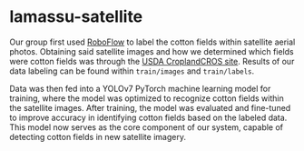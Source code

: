 # lamassu-satellite

Our group first used [RoboFlow](https://roboflow.com/) to label the cotton fields within satellite aerial photos. Obtaining said satellite images and how we determined which fields were cotton fields was through the [USDA CroplandCROS site](https://croplandcros.scinet.usda.gov/). Results of our data labeling can be found within `train/images` and `train/labels`. 

Data was then fed into a YOLOv7 PyTorch machine learning model for training, where the model was optimized to recognize cotton fields within the satellite images. After training, the model was evaluated and fine-tuned to improve accuracy in identifying cotton fields based on the labeled data. This model now serves as the core component of our system, capable of detecting cotton fields in new satellite imagery.
